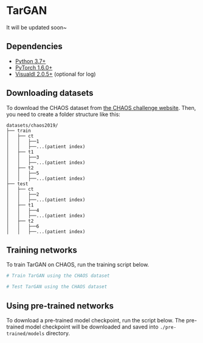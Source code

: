 # TarGAN
It will be updated soon~
## Dependencies
* [Python 3.7+](https://www.python.org/downloads/)
* [PyTorch 1.6.0+](http://pytorch.org/)
* [Visualdl 2.0.5+](https://github.com/PaddlePaddle/VisualDL) (optional for log)
## Downloading datasets
To download the CHAOS dataset from [the CHAOS challenge website](https://chaos.grand-challenge.org/Download/). 
Then, you need to create a folder structure like this:

    datasets/chaos2019/
    ├── train
    │   ├── ct
    │   │   ├──1
    │   │   ├──...(patient index)
    │   ├── t1
    │   │   ├──3
    │   │   ├──...(patient index)
    │   ├── t2
    │   │   ├──5
    │   │   ├──...(patient index)
    ├── test
    │   ├── ct
    │   │   ├──2
    │   │   ├──...(patient index)
    │   ├── t1
    │   │   ├──4
    │   │   ├──...(patient index)
    │   ├── t2
    │   │   ├──6
    │   │   ├──...(patient index)
## Training networks
To train TarGAN on CHAOS, run the training script below. 

```bash
# Train TarGAN using the CHAOS dataset

# Test TarGAN using the CHAOS dataset

```

## Using pre-trained networks
To download a pre-trained model checkpoint, run the script below. The pre-trained model checkpoint will be downloaded and saved into `./pre-trained/models` directory.

```bash

```
